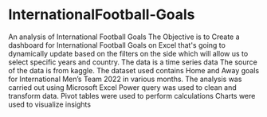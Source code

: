 # InternationalFootball-Goals
An analysis of International Football Goals 
The Objective is to Create a dashboard for International Football Goals on Excel that's going to dynamically update based on the filters on the side which will allow us to select specific years and country.
The data is a time series data The source of the data is from kaggle.
The dataset used contains Home and Away goals for International Men’s Team 2022 in various months. 
The analysis was carried out using Microsoft Excel Power query was used to clean and transform data. Pivot tables were used to perform calculations Charts were used to visualize insights
